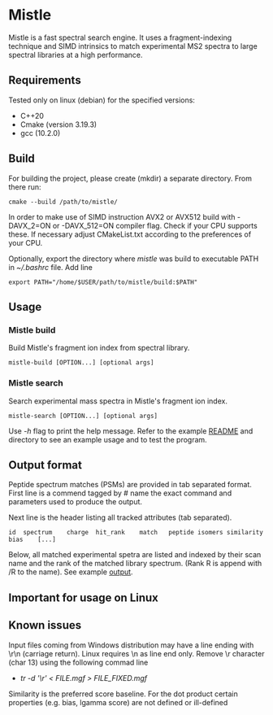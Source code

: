 # Mistle

Mistle is a fast spectral search engine. It uses a fragment-indexing technique and SIMD intrinsics to match experimental MS2 spectra to large spectral libraries at a high performance.

## Requirements
Tested only on linux (debian) for the specified versions:

* C++20
* Cmake (version 3.19.3)
* gcc (10.2.0)

## Build

For building the project, please create (mkdir) a separate directory. From there run:

    cmake --build /path/to/mistle/
    
In order to make use of SIMD instruction AVX2 or AVX512 build with -DAVX_2=ON or -DAVX_512=ON compiler flag. Check if your CPU supports these. If necessary adjust CMakeList.txt according to the preferences of your CPU.

Optionally, export the directory where *mistle* was build to executable PATH in *~/.bashrc* file. Add line
    
    export PATH="/home/$USER/path/to/mistle/build:$PATH"


## Usage

### Mistle build

Build Mistle's fragment ion index from spectral library.

    mistle-build [OPTION...] [optional args]

### Mistle search

Search experimental mass spectra in Mistle's fragment ion index.


    mistle-search [OPTION...] [optional args]

Use *-h* flag to print the help message. Refer to the example [README](example/README.md) and directory to see an example usage and to test the program.

## Output format

Peptide spectrum matches (PSMs) are provided in tab separated format. 
First line is a commend tagged by # name the exact command and parameters used to produce the output. 

Next line is the header listing all tracked attributes (tab separated).

    id	spectrum	charge	hit_rank	match	peptide	isomers	similarity	bias    [...]


Below, all matched experimental spetra are listed and indexed by their scan name and the rank of the matched library spectrum. (Rank R is append with /R to the name). See example [output](example/index/example_results_control.csv).








## Important for usage on Linux


## Known issues

Input files coming from Windows distribution may have a line ending with \r\n (carriage return). Linux requires \n as line end only.
Remove \r character (char 13) using the following commad line
* *tr -d '\r' < FILE.mgf > FILE_FIXED.mgf*

Similarity is the preferred score baseline. For the dot product certain properties (e.g. bias, lgamma score) are not defined or ill-defined
